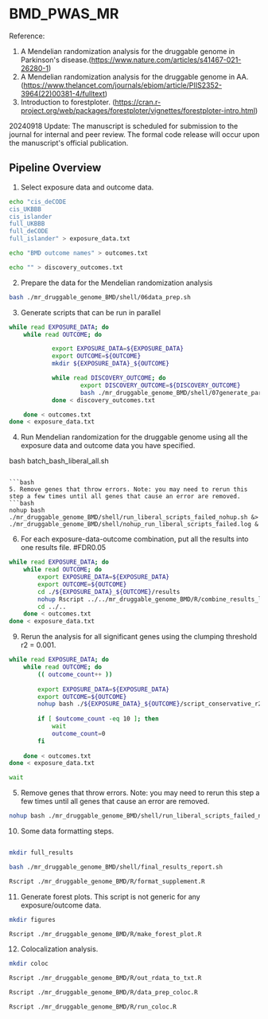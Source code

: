 # BMD_PWAS_MR

Reference:
1. A Mendelian randomization analysis for the druggable genome in Parkinson's disease.(https://www.nature.com/articles/s41467-021-26280-1)
2. A Mendelian randomization analysis for the druggable genome in AA. (https://www.thelancet.com/journals/ebiom/article/PIIS2352-3964(22)00381-4/fulltext)
3. Introduction to forestploter. (https://cran.r-project.org/web/packages/forestploter/vignettes/forestploter-intro.html)

20240918 Update: The manuscript is scheduled for submission to the journal for internal and peer review. The formal code release will occur upon the manuscript's official publication.

## Pipeline Overview

1. Select exposure data and outcome data.
```bash
echo "cis_deCODE
cis_UKBBB
cis_islander
full_UKBBB
full_deCODE
full_islander" > exposure_data.txt

echo "BMD outcome names" > outcomes.txt

echo "" > discovery_outcomes.txt
```
2. Prepare the data for the Mendelian randomization analysis 
```bash
bash ./mr_druggable_genome_BMD/shell/06data_prep.sh 
```
3. Generate scripts that can be run in parallel

```bash
while read EXPOSURE_DATA; do
    while read OUTCOME; do

            export EXPOSURE_DATA=${EXPOSURE_DATA}
            export OUTCOME=${OUTCOME}
            mkdir ${EXPOSURE_DATA}_${OUTCOME}

            while read DISCOVERY_OUTCOME; do
                    export DISCOVERY_OUTCOME=${DISCOVERY_OUTCOME}
                    bash ./mr_druggable_genome_BMD/shell/07generate_parallel_scripts.sh
            done < discovery_outcomes.txt

    done < outcomes.txt
done < exposure_data.txt
```

4. Run Mendelian randomization for the druggable genome using all the exposure data and outcome data you have specified.

bash batch_bash_liberal_all.sh
```

```bash 
5. Remove genes that throw errors. Note: you may need to rerun this step a few times until all genes that cause an error are removed.
```bash
nohup bash ./mr_druggable_genome_BMD/shell/run_liberal_scripts_failed_nohup.sh &> ./mr_druggable_genome_BMD/shell/nohup_run_liberal_scripts_failed.log & 

```
6. For each exposure-data-outcome combination, put all the results into one results file. #FDR0.05
```bash
while read EXPOSURE_DATA; do
    while read OUTCOME; do
        export EXPOSURE_DATA=${EXPOSURE_DATA}
        export OUTCOME=${OUTCOME}
        cd ./${EXPOSURE_DATA}_${OUTCOME}/results
        nohup Rscript ../../mr_druggable_genome_BMD/R/combine_results_liberal_r2_0.2.R &> ../../${EXPOSURE_DATA}_${OUTCOME}/nohup_combine_results_liberal_r2_0.2_${EXPOSURE_DATA}_${OUTCOME}.log &
        cd ../..
    done < outcomes.txt
done < exposure_data.txt
```

9. Rerun the analysis for all significant genes using the clumping threshold r2 = 0.001.
```bash
while read EXPOSURE_DATA; do
    while read OUTCOME; do
        (( outcome_count++ ))
        
        export EXPOSURE_DATA=${EXPOSURE_DATA}
        export OUTCOME=${OUTCOME}
        nohup bash ./${EXPOSURE_DATA}_${OUTCOME}/script_conservative_r2_0.001_${EXPOSURE_DATA}_${OUTCOME}.sh &> ./${EXPOSURE_DATA}_${OUTCOME}/nohup_script_conservative_r2_0.001_${EXPOSURE_DATA}_${OUTCOME}.log &
        
        if [ $outcome_count -eq 10 ]; then
            wait
            outcome_count=0
        fi
        
    done < outcomes.txt
done < exposure_data.txt

wait
```
5. Remove genes that throw errors. Note: you may need to rerun this step a few times until all genes that cause an error are removed.
```bash
nohup bash ./mr_druggable_genome_BMD/shell/run_liberal_scripts_failed_nohup_conservative.sh &> ./mr_druggable_genome_BMD/shell/run_liberal_scripts_failed_nohup_conservative.log & 
```


10. Some data formatting steps.
```bash

mkdir full_results

bash ./mr_druggable_genome_BMD/shell/final_results_report.sh

Rscript ./mr_druggable_genome_BMD/R/format_supplement.R
```
11. Generate forest plots. This script is not generic for any exposure/outcome data.
```bash
mkdir figures

Rscript ./mr_druggable_genome_BMD/R/make_forest_plot.R
```
12. Colocalization analysis.

```bash
mkdir coloc

Rscript ./mr_druggable_genome_BMD/R/out_rdata_to_txt.R

Rscript ./mr_druggable_genome_BMD/R/data_prep_coloc.R

Rscript ./mr_druggable_genome_BMD/R/run_coloc.R

```
